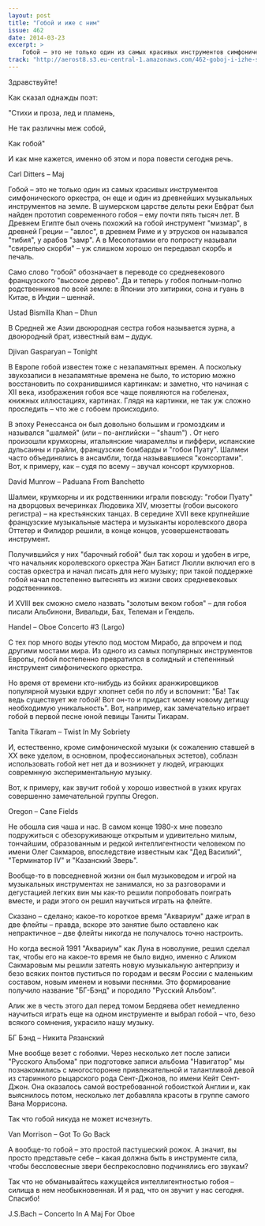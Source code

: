 ```yaml
---
layout: post
title: "Гобой и иже с ним"
issue: 462
date: 2014-03-23
excerpt: >
    Гобой – это не только один из самых красивых инструментов симфонического оркестра, он еще и один из древнейших музыкальных инструментов на земле. В шумерском царстве дельты реки Евфрат был найден прототип современного гобоя – ему почти пять тысяч лет. В Древнем Египте был очень похожий на гобой инструмент "мизмар", в древней Греции – "авлос", в древнем Риме и у этрусков он назывался "тибия", у арабов "замр". А в Месопотамии его попросту называли "свирелью скорби" – уж слишком хорошо он передавал скорбь и печаль.
track: "http://aerost8.s3.eu-central-1.amazonaws.com/462-goboj-i-izhe-s-nim.mp3"
---
```


Здравствуйте!

Как сказал однажды поэт:

"Стихи и проза, лед и пламень,

Не так различны меж собой,

Как гобой"

И как мне кажется, именно об этом и пора повести сегодня речь.

Carl Ditters – Maj

Гобой – это не только один из самых красивых инструментов симфонического оркестра, он еще и один из древнейших музыкальных инструментов на земле. В шумерском царстве дельты реки Евфрат был найден прототип современного гобоя – ему почти пять тысяч лет. В Древнем Египте был очень похожий на гобой инструмент "мизмар", в древней Греции – "авлос", в древнем Риме и у этрусков он назывался "тибия", у арабов "замр". А в Месопотамии его попросту называли "свирелью скорби" – уж слишком хорошо он передавал скорбь и печаль.

Само слово "гобой" обозначает в переводе со средневекового французского "высокое дерево". Да и теперь у гобоя полным-полно родственников по всей земле: в Японии это хитирики, сона и гуань в Китае, в Индии – шеннай.

Ustad Bismilla Khan – Dhun

В Средней же Азии двоюродная сестра гобоя называется зурна, а двоюродный брат, известный вам – дудук.

Djivan Gasparyan – Tonight

В Европе гобой известен тоже с незапамятных времен. А поскольку звукозаписи в незапамятные времена не было, то историю можно восстановить по сохранившимся картинкам: и заметно, что начиная с XII века, изображения гобоя все чаще появляются на гобеленах, книжных иллюстациях, картинах. Глядя на картинки, не так уж сложно проследить – что же с гобоем происходило.

В эпоху Ренессанса он был довольно большим и громоздким и назывался "шалмей" (или – по-английски – "shaum") . От него произошли крумхорны, итальянские чиарамеллы и пиффери, испанские дульсаины и грайли, французские бомбарды и "гобои Пуату". Шалмеи часто объединялись в ансамбли, тогда называвшиеся "консортами". Вот, к примеру, как – судя по всему – звучал консорт крумхорнов.

David Munrow – Paduana From Banchetto

Шалмеи, крумхорны и их родственники играли повсюду: "гобои Пуату" на дворцовых вечеринках Людовика XIV, мюзетты (гобои высокого регистра) – на крестьянских танцах. В середине XVII веке крупнейшие французские музыкальные мастера и музыканты королевского двора Оттетер и Филидор решили, в конце концов, усовершенствовать инструмент.

Получившийся у них "барочный гобой" был так хорош и удобен в игре, что начальник королевского оркестра Жан Батист Люлли включил его в состав оркестра и начал писать для него музыку; при такой поддержке гобой начал постепенно вытеснять из жизни своих средневековых родственников.

И XVIII век сможно смело назвать "золотым веком гобоя" – для гобоя писали Альбинони, Вивальди, Бах, Телеман и Гендель.

Handel – Oboe Concerto #3 (Largo)

С тех пор много воды утекло под мостом Мирабо, да впрочем и под другими мостами мира. Из одного из самых популярных инструментов Европы, гобой постепенно превратился в солидный и степеннный инструмент симфонического оркестра.

Но время от времени кто-нибудь из бойких аранжировщиков популярной музыки вдруг хлопнет себя по лбу и вспомнит: "Ба! Так ведь существует же гобой! Вот он-то и придаст моему новому детищу необходимую уникальность". Вот, например, как замечательно играет гобой в первой песне юной певицы Таниты Тикарам.

Tanita Tikaram – Twist In My Sobriety

И, естественно, кроме симфонической музыки (к сожалению ставшей в XX веке уделом, в основном, профессиональных эстетов), соблазн использовать гобой нет нет да и возникнет у людей, играющих совремнную экспериментальную музыку.

Вот, к примеру, как звучит гобой у хорошо известной в узких кругах совершенно замечательной группы Oregon.

Oregon – Cane Fields

Не обошла сия чаша и нас. В самом конце 1980-х мне повезло подружиться с обезоруживающе открытым и удивительно милым, тончайшим, образованным и редкой интеллигентности человеком по имени Олег Сакмаров, впоследствие известным как "Дед Василий", "Терминатор IV" и "Казанский Зверь".

Вообще-то в повседневной жизни он был музыковедом и игрой на музыкальных инструментах не занимался, но за разговорами и дегустацией легких вин мы как-то решили попробовать поиграть вместе, и ради этого он решил научиться играть на флейте.

Сказано – сделано; какое-то короткое время "Аквариум" даже играл в две флейты – правда, вскоре это занятие было оставлено как непрактичное – две флейты никогда не получалось точно настроить.

Но когда весной 1991 "Аквариум" как Луна в новолуние, решил сделал так, чтобы его на какое-то время не было видно, именно с Аликом Сакмаровым мы решили затеять новую музыкальную антерпризу и безо всяких понтов пуститься по городам и весям России с маленьким составом, новым именем и новыми песнями. Это формирование получило название "БГ-Бэнд" и породило "Русский Альбом".

Алик же в честь этого дал перед томом Бердяева обет немедленно научиться играть еще на одном инструменте и выбрал гобой – что, безо всякого сомнения, украсило нашу музыку.

БГ Бэнд – Никита Рязанский

Мне вообще везет с гобоями. Через несколько лет после записи "Русского Альбома" при подготовке записи альбома "Навигатор" мы познакомились с многосторонне привлекательной и талантливой девой из старинного рыцарского рода Сент-Джонов, по имени Кейт Сент-Джон. Она оказалось самой востребованной гобоисткой Англии и, как выяснилось потом, несколько лет добавляла красоты в группе самого Вана Моррисона.

Так что гобой никуда не может исчезнуть.

Van Morrison – Got To Go Back

А вообще-то гобой – это простой пастушеский рожок. А значит, вы просто представьте себе – какая должна быть в инструменте сила, чтобы бессловесные звери беспрекословно подчинялись его звукам?

Так что не обманывайтесь кажущейся интеллигентностью гобоя – силища в нем необыкновенная. И я рад, что он звучит у нас сегодня. Спасибо!

J.S.Bach – Concerto In A Maj For Oboe
